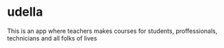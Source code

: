# udella
This is an app where teachers makes courses for students, proffessionals, technicians and all folks of lives
